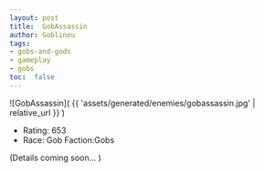 ```yaml
---
layout: post
title:  GobAssassin
author: Goblinou
tags:
- gobs-and-gods
- gameplay
- gobs
toc:  false
---
```


![GobAssassin]( {{ 'assets/generated/enemies/gobassassin.jpg' | relative_url }} )
- Rating: 653
- Race: Gob  Faction:Gobs

(Details coming soon... )
